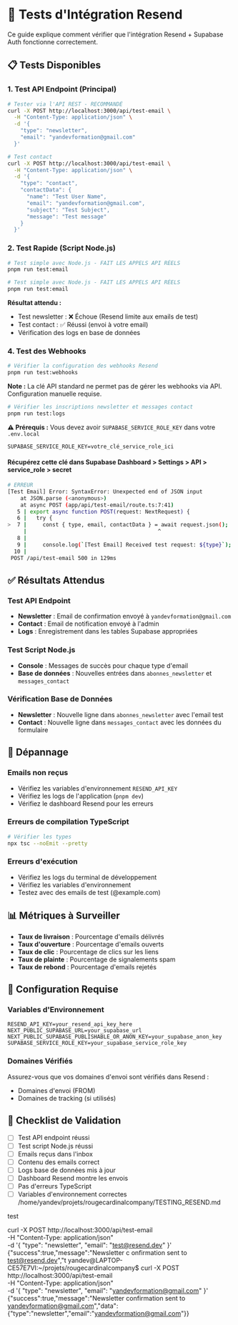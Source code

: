 # 🧪 Tests d'Intégration Resend

Ce guide explique comment vérifier que l'intégration Resend + Supabase Auth fonctionne correctement.

## 📋 Tests Disponibles

### 1. Test API Endpoint (Principal)

```bash
# Tester via l'API REST - RECOMMANDÉ
curl -X POST http://localhost:3000/api/test-email \
  -H "Content-Type: application/json" \
  -d '{
    "type": "newsletter",
    "email": "yandevformation@gmail.com"
  }'

# Test contact
curl -X POST http://localhost:3000/api/test-email \
  -H "Content-Type: application/json" \
  -d '{
    "type": "contact",
    "contactData": {
      "name": "Test User Name",
      "email": "yandevformation@gmail.com",
      "subject": "Test Subject",
      "message": "Test message"
    }
  }'
```

### 2. Test Rapide (Script Node.js)

```bash
# Test simple avec Node.js - FAIT LES APPELS API RÉELS
pnpm run test:email
```

```bash
# Test simple avec Node.js - FAIT LES APPELS API RÉELS
pnpm run test:email
```

**Résultat attendu :**

- Test newsletter : ❌ Échoue (Resend limite aux emails de test)
- Test contact : ✅ Réussi (envoi à votre email)
- Vérification des logs en base de données

### 4. Test des Webhooks

```bash
# Vérifier la configuration des webhooks Resend
pnpm run test:webhooks
```

**Note :** La clé API standard ne permet pas de gérer les webhooks via API. Configuration manuelle requise.

```bash
# Vérifier les inscriptions newsletter et messages contact
pnpm run test:logs
```

**⚠️ Prérequis :** Vous devez avoir `SUPABASE_SERVICE_ROLE_KEY` dans votre `.env.local`

```env
SUPABASE_SERVICE_ROLE_KEY=votre_clé_service_role_ici
```

#### **Récupérez cette clé dans Supabase Dashboard > Settings > API > service_role > secret**

```bash
# ERREUR
[Test Email] Error: SyntaxError: Unexpected end of JSON input
    at JSON.parse (<anonymous>)
    at async POST (app/api/test-email/route.ts:7:41)
   5 | export async function POST(request: NextRequest) {
   6 |   try {
>  7 |     const { type, email, contactData } = await request.json();
     |                                         ^
   8 |
   9 |     console.log(`[Test Email] Received test request: ${type}`);
  10 |
 POST /api/test-email 500 in 129ms
```

## ✅ Résultats Attendus

### Test API Endpoint

- **Newsletter** : Email de confirmation envoyé à `yandevformation@gmail.com`
- **Contact** : Email de notification envoyé à l'admin
- **Logs** : Enregistrement dans les tables Supabase appropriées

### Test Script Node.js

- **Console** : Messages de succès pour chaque type d'email
- **Base de données** : Nouvelles entrées dans `abonnes_newsletter` et `messages_contact`

### Vérification Base de Données

- **Newsletter** : Nouvelle ligne dans `abonnes_newsletter` avec l'email test
- **Contact** : Nouvelle ligne dans `messages_contact` avec les données du formulaire

## 🚨 Dépannage

### Emails non reçus

- Vérifiez les variables d'environnement `RESEND_API_KEY`
- Vérifiez les logs de l'application (`pnpm dev`)
- Vérifiez le dashboard Resend pour les erreurs

### Erreurs de compilation TypeScript

```bash
# Vérifier les types
npx tsc --noEmit --pretty
```

### Erreurs d'exécution

- Vérifiez les logs du terminal de développement
- Vérifiez les variables d'environnement
- Testez avec des emails de test (@example.com)

## 📊 Métriques à Surveiller

- **Taux de livraison** : Pourcentage d'emails délivrés
- **Taux d'ouverture** : Pourcentage d'emails ouverts
- **Taux de clic** : Pourcentage de clics sur les liens
- **Taux de plainte** : Pourcentage de signalements spam
- **Taux de rebond** : Pourcentage d'emails rejetés

## 🔧 Configuration Requise

### Variables d'Environnement

```env
RESEND_API_KEY=your_resend_api_key_here
NEXT_PUBLIC_SUPABASE_URL=your_supabase_url
NEXT_PUBLIC_SUPABASE_PUBLISHABLE_OR_ANON_KEY=your_supabase_anon_key
SUPABASE_SERVICE_ROLE_KEY=your_supabase_service_role_key
```

### Domaines Vérifiés

Assurez-vous que vos domaines d'envoi sont vérifiés dans Resend :

- Domaines d'envoi (FROM)
- Domaines de tracking (si utilisés)

## 🎯 Checklist de Validation

- [ ] Test API endpoint réussi
- [ ] Test script Node.js réussi
- [ ] Emails reçus dans l'inbox
- [ ] Contenu des emails correct
- [ ] Logs base de données mis à jour
- [ ] Dashboard Resend montre les envois
- [ ] Pas d'erreurs TypeScript
- [ ] Variables d'environnement correctes</content>
<parameter name="filePath">/home/yandev/projets/rougecardinalcompany/TESTING_RESEND.md

test

curl -X POST http://localhost:3000/api/test-email \
  -H "Content-Type: application/json" \
  -d '{
    "type": "newsletter",
    "email": "test@resend.dev"
  }'
{"success":true,"message":"Newsletter c                              onfirmation sent to test@resend.dev","t
yandev@LAPTOP-CE57E7VI:~/projets/rougecardinalcompany$ curl -X POST http://localhost:3000/api/test-email \
  -H "Content-Type: application/json" \
  -d '{
    "type": "newsletter",
    "email": "yandevformation@gmail.com"
  }'
{"success":true,"message":"Newsletter confirmation sent to yandevformation@gmail.com","data":{"type":"newsletter","email":"yandevformation@gmail.com"}}

